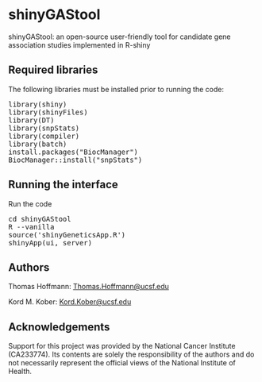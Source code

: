 # shinyGAStool
shinyGAStool: an open-source user-friendly tool for candidate gene association studies implemented in R-shiny

## Required libraries
The following libraries must be installed prior to running the code:
<pre>
library(shiny)
library(shinyFiles)
library(DT)
library(snpStats)
library(compiler)
library(batch)
install.packages("BiocManager")
BiocManager::install("snpStats")
</pre>

## Running the interface
Run the code
 <pre>
cd shinyGAStool
R --vanilla
source('shinyGeneticsApp.R')
shinyApp(ui, server)
</pre>

## Authors
Thomas Hoffmann: Thomas.Hoffmann@ucsf.edu

Kord M. Kober: Kord.Kober@ucsf.edu

## Acknowledgements
Support for this project was provided by the National Cancer Institute (CA233774). Its contents are solely the responsibility of the authors and do not necessarily represent the official views of the National Institute of Health. 
